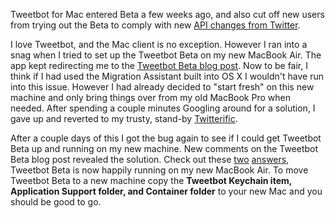 Tweetbot for Mac entered Beta a few weeks ago, and also cut off new users from trying out the Beta to comply with new [API changes from Twitter](/maybe-you-should-its-not-you-move-on).

I love Tweetbot, and the Mac client is no exception. However I ran into a snag when I tried to set up the Tweetbot Beta on my new MacBook Air. The app kept redirecting me to the [Tweetbot Beta blog post](tapbots.com/blog/news/tweetbot-for-mac-beta-sort-of). Now to be fair, I think if I had used the Migration Assistant built into OS X I wouldn't have run into this issue. However I had already decided to "start fresh" on this new machine and only bring things over from my old MacBook Pro when needed. After spending a couple minutes Googling around for a solution, I gave up and reverted to my trusty, stand-by [Twitterific](http://iconfactory.com/software/twitterrific).

After a couple days of this I got the bug again to see if I could get Tweetbot Beta up and running on my new machine. New comments on the Tweetbot Beta blog post revealed the solution. Check out these [two](http://tapbots.com/blog/news/tweetbot-for-mac-beta-sort-of#comment-3609) [answers](http://tapbots.com/blog/news/tweetbot-for-mac-beta-sort-of#comment-3605), Tweetbot Beta is now happily running on my new MacBook Air. To move Tweetbot Beta to a new machine copy the **Tweetbot Keychain item, Application Support folder, and Container folder** to your new Mac and you should be good to go.
